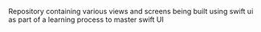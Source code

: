 Repository containing various views and screens being built using swift ui as part of a learning process to master swift UI
